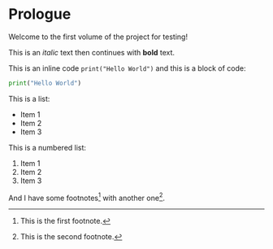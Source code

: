 # Prologue

Welcome to the first volume of the project for testing!

This is an _italic_ text then continues with **bold** text.

This is an inline code `print("Hello World")` and this is a block of code:

```python
print("Hello World")
```

This is a list:

- Item 1
- Item 2
- Item 3

This is a numbered list:

1. Item 1
2. Item 2
3. Item 3

And I have some footnotes[^foot1] with another one[^here].

[^foot1]: This is the first footnote.

[^here]: This is the second footnote.
